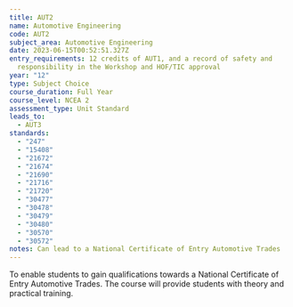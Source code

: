 ```yaml
---
title: AUT2
name: Automotive Engineering
code: AUT2
subject_area: Automotive Engineering
date: 2023-06-15T00:52:51.327Z
entry_requirements: 12 credits of AUT1, and a record of safety and
  responsibility in the Workshop and HOF/TIC approval
year: "12"
type: Subject Choice
course_duration: Full Year
course_level: NCEA 2
assessment_type: Unit Standard
leads_to:
  - AUT3
standards:
  - "247"
  - "15408"
  - "21672"
  - "21674"
  - "21690"
  - "21716"
  - "21720"
  - "30477"
  - "30478"
  - "30479"
  - "30480"
  - "30570"
  - "30572"
notes: Can lead to a National Certificate of Entry Automotive Trades
---
```

To enable students to gain qualifications towards a National Certificate of Entry Automotive Trades. The course will provide students with theory and practical training.
